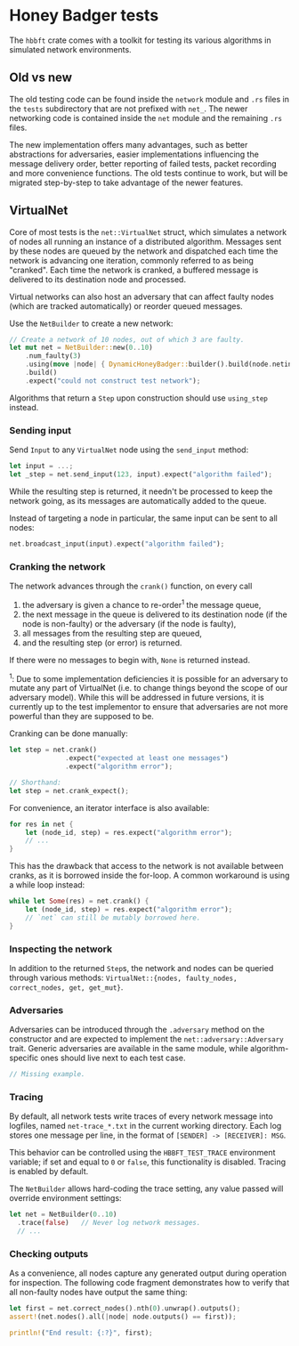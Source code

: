 # Honey Badger tests

The `hbbft` crate comes with a toolkit for testing its various algorithms in simulated network environments.

## Old vs new

The old testing code can be found inside the `network` module and `.rs` files in the `tests` subdirectory that are not prefixed with `net_`. The newer networking code is contained inside the `net` module and the remaining `.rs` files.

The new implementation offers many advantages, such as better abstractions for adversaries, easier implementations influencing the message delivery order, better reporting of failed tests, packet recording and more convenience functions. The old tests continue to work, but will be migrated step-by-step to take advantage of the newer features.

## VirtualNet

Core of most tests is the `net::VirtualNet` struct, which simulates a network of nodes all running an instance of a distributed algorithm. Messages sent by these nodes are queued by the network and dispatched each time the network is advancing one iteration, commonly referred to as being "cranked". Each time the network is cranked, a buffered message is delivered to its destination node and processed.

Virtual networks can also host an adversary that can affect faulty nodes (which are tracked automatically) or reorder queued messages.

Use the `NetBuilder` to create a new network:

```rust
// Create a network of 10 nodes, out of which 3 are faulty.
let mut net = NetBuilder::new(0..10)
    .num_faulty(3)
    .using(move |node| { DynamicHoneyBadger::builder().build(node.netinfo) })
    .build()
    .expect("could not construct test network");
```

Algorithms that return a `Step` upon construction should use `using_step` instead.

### Sending input

Send `Input` to any `VirtualNet` node using the `send_input` method:

```rust
let input = ...;
let _step = net.send_input(123, input).expect("algorithm failed");
```

While the resulting step is returned, it needn't be processed to keep the network going, as its messages are automatically added to the queue.

Instead of targeting a node in particular, the same input can be sent to all nodes:

```rust
net.broadcast_input(input).expect("algorithm failed");
```

### Cranking the network

The network advances through the `crank()` function, on every call

1. the adversary is given a chance to re-order<sup>1</sup> the message queue,
1. the next message in the queue is delivered to its destination node (if the node is non-faulty) or the adversary (if the node is faulty),
1. all messages from the resulting step are queued,
1. and the resulting step (or error) is returned.

If there were no messages to begin with, `None` is returned instead.

<sup>1</sup>: Due to some implementation deficiencies it is possible for an adversary to mutate any part of VirtualNet (i.e. to change things beyond the scope of our adversary model). While this will be addressed in future versions, it is currently up to the test implementor to ensure that adversaries are not more powerful than they are supposed to be.

Cranking can be done manually:

```rust
let step = net.crank()
              .expect("expected at least one messages")
              .expect("algorithm error");

// Shorthand:
let step = net.crank_expect();
```

For convenience, an iterator interface is also available:

```rust
for res in net {
    let (node_id, step) = res.expect("algorithm error");
    // ...
}
```

This has the drawback that access to the network is not available between cranks, as it is borrowed inside the for-loop. A common workaround is using a while loop instead:

```rust
while let Some(res) = net.crank() {
    let (node_id, step) = res.expect("algorithm error");
    // `net` can still be mutably borrowed here.
}
```

### Inspecting the network

In addition to the returned `Step`s, the network and nodes can be queried through various methods: `VirtualNet::{nodes, faulty_nodes, correct_nodes, get, get_mut}`.

### Adversaries

Adversaries can be introduced through the `.adversary` method on the constructor and are expected to implement the `net::adversary::Adversary` trait. Generic adversaries are available in the same module, while algorithm-specific ones should live next to each test case.

```rust
// Missing example.
```

### Tracing

By default, all network tests write traces of every network message into logfiles, named `net-trace_*.txt` in the current working directory. Each log stores one message per line, in the format of `[SENDER] -> [RECEIVER]: MSG`.

This behavior can be controlled using the `HBBFT_TEST_TRACE` environment variable; if set and equal to `0` or `false`, this functionality is disabled. Tracing is enabled by default.

The `NetBuilder` allows hard-coding the trace setting, any value passed will override environment settings:

```rust
let net = NetBuilder(0..10)
  .trace(false)   // Never log network messages.
  // ...
```

### Checking outputs

As a convenience, all nodes capture any generated output during operation for inspection. The following code fragment demonstrates how to verify that all non-faulty nodes have output the same thing:

```rust
let first = net.correct_nodes().nth(0).unwrap().outputs();
assert!(net.nodes().all(|node| node.outputs() == first));

println!("End result: {:?}", first);
```
